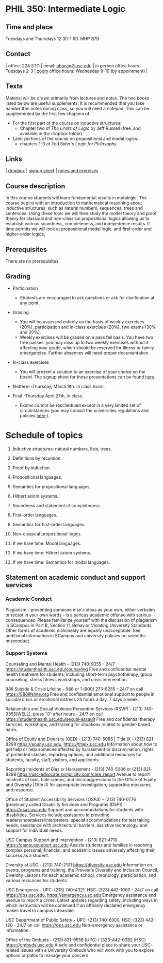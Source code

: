 <head>
<script type="text/javascript" charset="utf-8" 
src="https://cdn.mathjax.org/mathjax/latest/MathJax.js?config=TeX-AMS-MML_HTMLorMML,
https://vincenttam.github.io/javascripts/MathJaxLocal.js"></script>
</head>

# PHIL 350: Intermediate Logic

## Time and place

Tuesdays and Thursdays 12:30-1:50. MHP B7B

## Contact

| office: 224 STO | email: abacon@usc.edu | in person office hours: Tuesdays 2-3 | [zoom](https://usc.zoom.us/s/3587631632) office hours: Wednesday 9-10 (by appointment) |

## Texts


Material will be drawn primarily from lectures and notes. The two books listed below are useful supplements. It is recommended that you take handwritten notes during class, so you will need a notepad. This can be supplemented by the first few chapters of
- For the first part of the course on inductive structures:
	- Chapter two of *The Limits of Logic* by Jeff Russell (free, and available in the dropbox folder).
- Later portions of the course on propositional and modal logics:
	- chapters 1-3 of Ted Sider's *Logic for Philosophy*.


## Links

| [dropbox](https://www.dropbox.com/scl/fo/314ciulshch6fohsbwsjl/ALGq5oAfcd9Y-lrxs6hh7HE?rlkey=50fbdbz9wzzqex3nr9se7f3f8&dl=0) | [signup sheet](https://docs.google.com/spreadsheets/d/1wBS1wHt6BXQcAODjO8jnl23bCghvA7EsuUoMQ8klgAA/edit?usp=sharing) | [notes and exercises](./exercises) 

## Course description

In this course students will learn fundamental results in metalogic. The course begins with an introduction to mathematical reasoning about inductive structures, such as natural numbers, sequences, trees and sentences. Using these tools we will then study the model theory and proof theory for classical and non-classical propositional logics allowing us to establish various soundness, completeness, and indepedence results. If time permits we will look at propositional modal logic, and first-order and higher-order logics, 

## Prerequisites

There are no prerequisites.

## Grading



- Participation
	- Students are encouraged to ask questions or ask for clarification
    at any point.

- Grading
	- You will be assessed entirely on the basis of weekly exercises (20%), participation and in-class exercises (20%), two exams (30% and 30%).
    - Weekly exercises will be graded on a pass fail basis. You have two free passes: you may miss up to two weekly exercises without it affecting your grade, which should be reserved for illness or family emergencies. Further absences will need proper documentation.

- In-class exercises

	- You will present a solution to an exercise of your choice on the board. The signup sheet for these presentations can be found
    [here](https://docs.google.com/spreadsheets/d/1wBS1wHt6BXQcAODjO8jnl23bCghvA7EsuUoMQ8klgAA/edit?usp=sharing).

- Midterm
	-Thursday, March 9th. In class exam.

- Final
	-Thursday April 27th, in class.
	- Exams *cannot* be rescheduled except in a very limited set of circumstances (you may consult the universities regulations and policies [here]( http://catalogue.usc.edu/content.php?catoid=2&navoid=281) ).


# Schedule of topics

1.  Inductive structures: natural numbers, lists, trees.

2.  Definitions by recursion.

3.  Proof by induction.

4.  Propositional languages.

5.  Semantics for propositional languages.

6.  Hilbert axiom systems.

7.  Soundness and statement of completeness.

8.  First-order languages.

9.  Semantics for first-order languages.

10. Non-classical propositional logics.

11. If we have time: Modal languages.

12. If we have time: Hilbert axiom systems.

13. If we have time: Semantics for modal languages.


## Statement on academic conduct and support services

### Academic Conduct

Plagiarism - presenting someone else's ideas as your own, either verbatim or recast in your own words - is a serious academic offense with serious consequences. Please familiarize yourself with the discussion of plagiarism in SCampus in Part B, Section 11, Behavior Violating University Standards. Other forms of academic dishonesty are equally unacceptable. See additional information in SCampus and university policies on scientific misconduct.

### Support Systems

Counseling and Mental Health - (213) 740-9355 - 24/7
https://studenthealth.usc.edu/counseling
Free and confidential mental health treatment for students, including short-term psychotherapy, group counseling, stress fitness workshops, and crisis intervention.

988 Suicide & Crisis Lifeline - 988 or 1 (800) 273-8255 - 24/7 on call
https://988lifeline.org
Free and confidential emotional support to people in suicidal crisis or emotional distress 24 hours a day, 7 days a week.

Relationship and Sexual Violence Prevention Services (RSVP) - (213) 740-9355(WELL), press "0" after hours - 24/7 on call
https://studenthealth.usc.edu/sexual-assault
Free and confidential therapy services, workshops, and training for situations related to gender-based harm.

Office of Equity and Diversity (OED) - (213) 740-5086 | Title IX - (213) 821-8298
https://equity.usc.edu, https://titleix.usc.edu
Information about how to get help or help someone affected by harassment or discrimination, rights of protected classes, reporting options, and additional resources for students, faculty, staff, visitors, and applicants.

Reporting Incidents of Bias or Harassment - (213) 740-5086 or (213) 821-8298
https://usc-advocate.symplicity.com/care_report
Avenue to report incidents of bias, hate crimes, and microaggressions to the Office of Equity and Diversity |Title IX for appropriate investigation, supportive measures, and response.

Office of Student Accessibility Services (OSAS) - (213) 740-0776
(previously called Disability Services and Programs (DSP))
https://osas.usc.edu
Support and accommodations for students with disabilities. Services include assistance in providing readers/notetakers/interpreters, special accommodations for test taking needs, assistance with architectural barriers, assistive technology, and support for individual needs.

USC Campus Support and Intervention - (213) 821-4710
https://campussupport.usc.edu
Assists students and families in resolving complex personal, financial, and academic issues adversely affecting their success as a student.

Diversity at USC - (213) 740-2101
https://diversity.usc.edu
Information on events, programs and training, the Provost's Diversity and Inclusion Council, Diversity Liaisons for each academic school, chronology, participation, and various resources for students.

USC Emergency - UPC: (213) 740-4321, HSC: (323) 442-1000 - 24/7 on call
https://dps.usc.edu, https://emergency.usc.edu
Emergency assistance and avenue to report a crime. Latest updates regarding safety, including ways in which instruction will be continued if an officially declared emergency makes travel to campus infeasible.

USC Department of Public Safety - UPC: (213) 740-6000, HSC: (323) 442-120 - 24/7 on call
https://dps.usc.edu
Non-emergency assistance or information.

Office of the Ombuds - (213) 821-9556 (UPC) / (323-442-0382 (HSC)
https://ombuds.usc.edu
A safe and confidential place to share your USC-related issues with a University Ombuds who will work with you to explore options or paths to manage your concern.